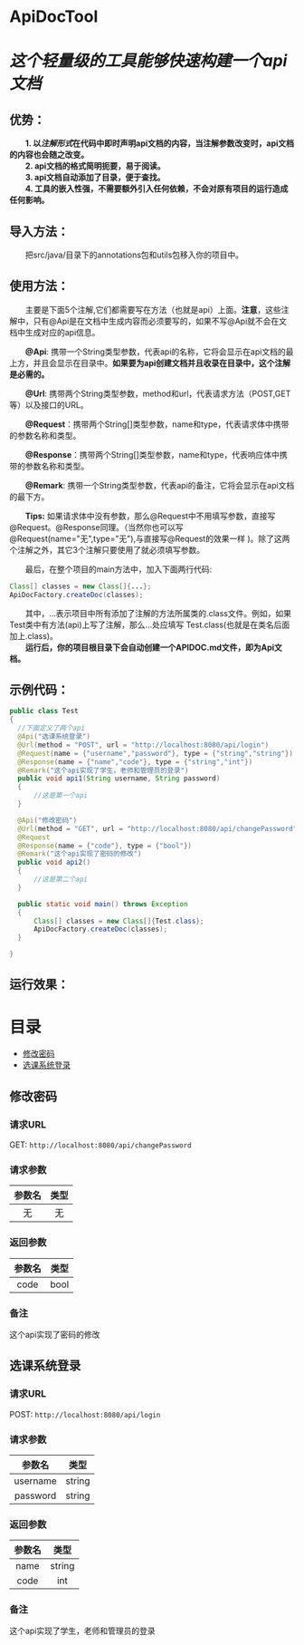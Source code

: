  # ApiDocTool
 *这个轻量级的工具能够快速构建一个api文档*
 ==============================
 优势：
 -------------
 &emsp;&emsp;**1. 以*注解形式*在代码中即时声明api文档的内容，当注解参数改变时，api文档的内容也会随之改变。**  
 &emsp;&emsp;**2. api文档的格式简明扼要，易于阅读。**  
 &emsp;&emsp;**3. api文档自动添加了目录，便于查找。**  
 &emsp;&emsp;**4. 工具的嵌入性强，不需要额外引入任何依赖，不会对原有项目的运行造成任何影响。**
 
 导入方法：
 ------------
  &emsp;&emsp;把src/java/目录下的annotations包和utils包移入你的项目中。  
 
 使用方法：
 ------------------
 &emsp;&emsp;主要是下面5个注解,它们都需要写在方法（也就是api）上面。**注意**，这些注解中，只有@Api是在文档中生成内容而必须要写的，如果不写@Api就不会在文档中生成对应的api信息。  
 
  &emsp;&emsp;**@Api**: 携带一个String类型参数，代表api的名称，它将会显示在api文档的最上方，并且会显示在目录中。**如果要为api创建文档并且收录在目录中，这个注解是必需的。**  
 
  &emsp;&emsp;**@Url**: 携带两个String类型参数，method和url，代表请求方法（POST,GET等）以及接口的URL。  
 
  &emsp;&emsp;**@Request**：携带两个String[]类型参数，name和type，代表请求体中携带的参数名称和类型。  
 
  &emsp;&emsp;**@Response**：携带两个String[]类型参数，name和type，代表响应体中携带的参数名称和类型。  

  &emsp;&emsp;**@Remark**: 携带一个String类型参数，代表api的备注，它将会显示在api文档的最下方。  

  &emsp;&emsp;**Tips:** 如果请求体中没有参数，那么@Request中不用填写参数，直接写@Request。@Response同理。（当然你也可以写 @Request(name="无",type="无"),与直接写@Request的效果一样 )。除了这两个注解之外，其它3个注解只要使用了就必须填写参数。
 

  &emsp;&emsp;最后，在整个项目的main方法中，加入下面两行代码:  
 
  ```java
Class[] classes = new Class[]{...};
ApiDocFactory.createDoc(classes); 
  ``` 
  
   &emsp;&emsp;其中，...表示项目中所有添加了注解的方法所属类的.class文件。例如，如果Test类中有方法(api)上写了注解，那么...处应填写 Test.class(也就是在类名后面加上.class)。  
   &emsp;&emsp;**运行后，你的项目根目录下会自动创建一个APIDOC.md文件，即为Api文档。**  
  
  示例代码：
  --------------------
  ```java
public class Test
{
    //下面定义了两个api
    @Api("选课系统登录")
    @Url(method = "POST", url = "http://localhost:8080/api/login")
    @Request(name = {"username","password"}, type = {"string","string"})
    @Response(name = {"name","code"}, type = {"string","int"})
    @Remark("这个api实现了学生，老师和管理员的登录")
    public void api1(String username, String password)
    {
        //这是第一个api
    }

    @Api("修改密码")
    @Url(method = "GET", url = "http://localhost:8080/api/changePassword")
    @Request
    @Response(name = {"code"}, type = {"bool"})
    @Remark("这个api实现了密码的修改")
    public void api2()
    {
        //这是第二个api
    }

    public static void main() throws Exception
    {
        Class[] classes = new Class[]{Test.class};
        ApiDocFactory.createDoc(classes);
    }

}
  ```
运行效果：
----------

# 目录
- [修改密码](#修改密码)
- [选课系统登录](#选课系统登录)
## 修改密码
### 请求URL
GET:  `http://localhost:8080/api/changePassword`
### 请求参数
|参数名|类型|
| :-: | :-: |
|无|无|
### 返回参数 
|参数名|类型|
| :-: | :-: |
|code|bool|
### 备注
这个api实现了密码的修改
## 选课系统登录
### 请求URL
POST:  `http://localhost:8080/api/login`
### 请求参数
|参数名|类型|
| :-: | :-: |
|username|string|
|password|string|
### 返回参数 
|参数名|类型|
| :-: | :-: |
|name|string|
|code|int|
### 备注
这个api实现了学生，老师和管理员的登录



  
 

 
